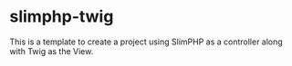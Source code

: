 slimphp-twig
============

This is a template to create a project using SlimPHP as a controller along with Twig as the View.
